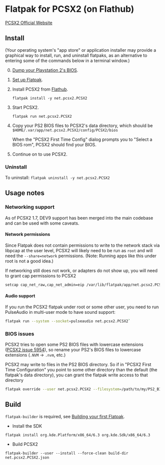 # Flatpak for PCSX2 (on Flathub)
[PCSX2 Official Website](https://pcsx2.net)

## Install

(Your operating system's "app store" or application installer may provide a graphical way to install, run, and uninstall flatpaks, as an alternative to entering some of the commands below in a terminal window.)

0. [Dump your Playstation 2's BIOS](https://pcsx2.net/guides/basic-setup/).

1. [Set up Flatpak](https://www.flatpak.org/setup/).

2. Install PCSX2 from [Flathub](https://flathub.org/apps/details/net.pcsx2.PCSX2).

   `flatpak install -y net.pcsx2.PCSX2`

3. Start PCSX2.

   `flatpak run net.pcsx2.PCSX2`

4. Copy your PS2 BIOS files to PCSX2's data directory, which should be `$HOME/.var/app/net.pcsx2.PCSX2/config/PCSX2/bios`

   When the "PCSX2 First Time Config" dialog prompts you to "Select a BIOS rom", PCSX2 should find your BIOS.

5. Continue on to use PCSX2.

### Uninstall

To uninstall: `flatpak uninstall -y net.pcsx2.PCSX2`

## Usage notes

### Networking support
As of PCSX2 1.7, DEV9 support has been merged into the main codebase and can be used with some caveats.

#### Network permissions
Since Flatpak does not contain permissions to write to the network stack via libpcap at the user level, PCSX2 will likely need to be run as `root`
and will need the `--share=network` permissions. (Note: Running apps like this under root is not a good idea.)

If networking still does not work, or adapters do not show up, you will need to grant cap permissions to PCSX2
```sh
setcap cap_net_raw,cap_net_admin=eip /var/lib/flatpak/app/net.pcsx2.PCSX2/current/active/files/bin/PCSX2
```

#### Audio support
If you run the PCSX2 flatpak under root or some other user, you need to run PulseAudio in multi-user mode to have sound support:
```sh
flatpak run --system --socket=pulseaudio net.pcsx2.PCSX2`
```

### BIOS issues
PCSX2 tries to open some PS2 BIOS files with lowercase extensions ([PCSX2 issue 5954](/PCSX2/pcsx2/issues/5954)), so rename your PS2's BIOS files to lowercase extensions (`.NVM` -> `.nvm`, etc.)

PCSX2 may write to files in the PS2 BIOS directory. So if in "PCSX2 First Time Configuration" you point to some other directory than the default (the flatpak's data directory), you can grant the flatpak write access to that directory
```sh
flatpak override --user net.pcsx2.PCSX2 --filesystem=/path/to/my/PS2_BIOS
```

## Build

`flatpak-builder` is required, see [Building your first Flatpak](https://docs.flatpak.org/en/latest/first-build.html).

- Install the SDK

`flatpak install org.kde.Platform/x86_64/6.3 org.kde.Sdk/x86_64/6.3`

- Build PCSX2

`flatpak-builder --user --install --force-clean build-dir net.pcsx2.PCSX2.json`
